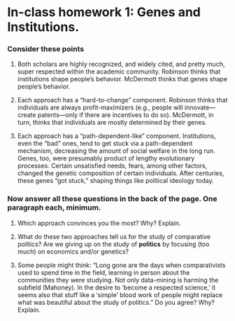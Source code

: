# In-class homework 1: Genes and Institutions.

### Consider these points
1. Both scholars are highly recognized, and widely cited, and pretty much, super respected within the academic community. Robinson thinks that institutions shape people’s behavior. McDermott thinks that genes shape people’s behavior.

2. Each approach has a “hard-to-change” component.  Robinson thinks that individuals are always profit-maximizers (e.g., people will innovate—create patents—only if there are incentives to do so). McDermott, in turn, thinks that individuals are mostly determined by their genes.

3. Each approach has a “path-dependent-like” component. Institutions, even the “bad” ones, tend to get stuck via a path-dependent mechanism, decreasing the amount of social welfare in the long run. Genes, too, were presumably product of lengthy evolutionary processes.  Certain unsatisfied needs, fears, among other factors, changed the genetic composition of certain individuals. After centuries, these genes “got stuck,” shaping things like political ideology today.

### Now answer all these questions in the back of the page. One paragraph each, minimum.
1. Which approach convinces you the most? Why? Explain.

2. What do these two approaches tell us for the study of comparative politics? Are we giving up on the study of **politics** by focusing (too much) on economics and/or genetics?

3. Some people might think: “Long gone are the days when comparativists used to spend time in the field, learning in person about the communities they were studying. Not only data-mining is harming the subfield (Mahoney). In the desire to ‘become a respected science,’ it seems also that stuff like a ‘simple’ blood work of people might replace what was beautiful about the study of politics.” Do you agree? Why? Explain.
